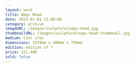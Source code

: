 ```yaml
---
layout: work
title: Nags Head
date: 2013-01-01 12:00:00
category: archive
imageURL: /images/sculpture/nags-head.jpg
thumbnailURL: /images/sculpture/nags-head-thumbnail.jpg
medium: Cast iron
dimensions: 1570mm x 400mm x 750mm
edition: edition of 7
price: $11,400
sold: false
---
```

